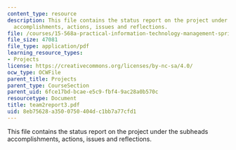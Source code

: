 ```yaml
---
content_type: resource
description: This file contains the status report on the project under the subheads
  accomplishments, actions, issues and reflections.
file: /courses/15-568a-practical-information-technology-management-spring-2005/8eb75628a3500750404dc1bb7a77cfd1_team2report3.pdf
file_size: 47081
file_type: application/pdf
learning_resource_types:
- Projects
license: https://creativecommons.org/licenses/by-nc-sa/4.0/
ocw_type: OCWFile
parent_title: Projects
parent_type: CourseSection
parent_uid: 6fce17bd-bcae-e5c9-fbf4-9ac28a0b570c
resourcetype: Document
title: team2report3.pdf
uid: 8eb75628-a350-0750-404d-c1bb7a77cfd1
---
```

This file contains the status report on the project under the subheads accomplishments, actions, issues and reflections.